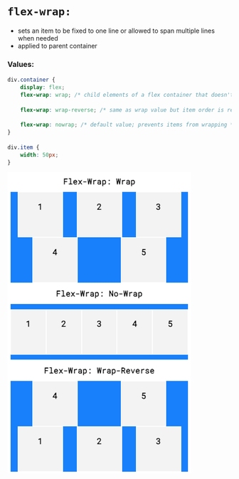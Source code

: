 # `flex-wrap:`

- sets an item to be fixed to one line or allowed to span multiple lines when needed
- applied to parent container

### Values:

```css
div.container {
    display: flex;
    flex-wrap: wrap; /* child elements of a flex container that doesn't fit in a row will be pushed to the next line */

    flex-wrap: wrap-reverse; /* same as wrap value but item order is reversed */

    flex-wrap: nowrap; /* default value; prevents items from wrapping */
}

div.item {
    width: 50px;    
}

```

![Alt text](<../images/Screenshot 2024-01-02 at 8.29.53 PM.png>)